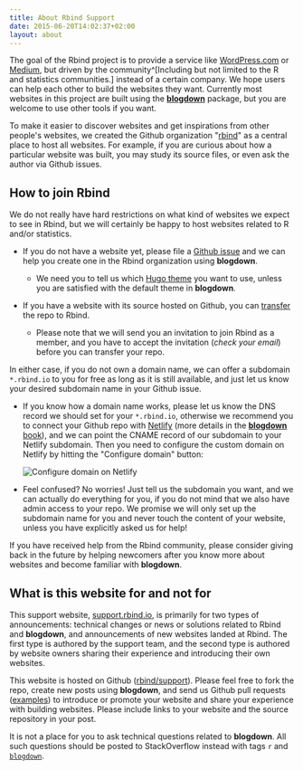 ```yaml
---
title: About Rbind Support
date: 2015-06-20T14:02:37+02:00
layout: about
---
```


The goal of the Rbind project is to provide a service like [WordPress.com](https://wordpress.com) or [Medium](https://medium.com), but driven by the community^[Including but not limited to the R and statistics communities.] instead of a certain company. We hope users can help each other to build the websites they want. Currently most websites in this project are built using the [**blogdown**](https://github.com/rstudio/blogdown) package, but you are welcome to use other tools if you want.

To make it easier to discover websites and get inspirations from other people's websites, we created the Github organization "[rbind](https://github.com/rbind)" as a central place to host all websites. For example, if you are curious about how a particular website was built, you may study its source files, or even ask the author via Github issues.

## How to join Rbind

We do not really have hard restrictions on what kind of websites we expect to see in Rbind, but we will certainly be happy to host websites related to R and/or statistics.

- If you do not have a website yet, please file a [Github issue](https://github.com/rbind/support/issues) and we can help you create one in the Rbind organization using **blogdown**.

    - We need you to tell us which [Hugo theme](http://themes.gohugo.io) you want to use, unless you are satisfied with the default theme in **blogdown**.

- If you have a website with its source hosted on Github, you can [transfer](https://help.github.com/articles/transferring-a-repository-owned-by-your-personal-account/) the repo to Rbind.

    - Please note that we will send you an invitation to join Rbind as a member, and you have to accept the invitation (_check your email_) before you can transfer your repo.
    
In either case, if you do not own a domain name, we can offer a subdomain `*.rbind.io` to you for free as long as it is still available, and just let us know your desired subdomain name in your Github issue.

- If you know how a domain name works, please let us know the DNS record we should set for your `*.rbind.io`, otherwise we recommend you to connect your Github repo with [Netlify](https://www.netlify.com) (more details in the [**blogdown** book](https://bookdown.org/yihui/blogdown/netlify.html)), and we can point the CNAME record of our subdomain to your Netlify subdomain. Then you need to configure the custom domain on Netlify by hitting the "Configure domain" button:

    ![Configure domain on Netlify](https://cloud.githubusercontent.com/assets/163582/26532991/e3e5bb40-4453-11e7-9bbb-ad54f5e14d09.png)

- Feel confused? No worries! Just tell us the subdomain you want, and we can actually do everything for you, if you do not mind that we also have admin access to your repo. We promise we will only set up the subdomain name for you and never touch the content of your website, unless you have explicitly asked us for help!

If you have received help from the Rbind community, please consider giving back in the future by helping newcomers after you know more about websites and become familiar with **blogdown**.

## What is this website for and not for

This support website, [support.rbind.io](https://support.rbind.io), is primarily for two types of announcements: technical changes or news or solutions related to Rbind and **blogdown**, and announcements of new websites landed at Rbind. The first type is authored by the support team, and the second type is authored by website owners sharing their experience and introducing their own websites.

This website is hosted on Github ([rbind/support](https://github.com/rbind/support)). Please feel free to fork the repo, create new posts using **blogdown**, and send us Github pull requests ([examples](https://github.com/rbind/support/pulls?utf8=%E2%9C%93&q=is%3Apr)) to introduce or promote your website and share your experience with building websites. Please include links to your website and the source repository in your post.

It is not a place for you to ask technical questions related to **blogdown**. All such questions should be posted to StackOverflow instead with tags `r` and [`blogdown`](http://stackoverflow.com/tags/blogdown).
